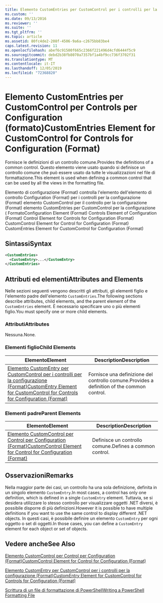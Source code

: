 ```yaml
---
title: Elemento CustomEntries per CustomControl per i controlli per la configurazione (Format) | Microsoft Docs
ms.custom: ''
ms.date: 09/13/2016
ms.reviewer: ''
ms.suite: ''
ms.tgt_pltfrm: ''
ms.topic: article
ms.assetid: 80fc4de2-208f-4506-9a6a-c2675bb83be4
caps.latest.revision: 11
ms.openlocfilehash: abef6c91500f665c2366f221496d4cfd6444f5c9
ms.sourcegitcommit: debd2b38fb8070a7357bf1a4bf9cc736f3702f31
ms.translationtype: MT
ms.contentlocale: it-IT
ms.lasthandoff: 12/05/2019
ms.locfileid: "72368820"
---
```

# <a name="customentries-element-for-customcontrol-for-controls-for-configuration-format"></a><span data-ttu-id="56a6e-102">Elemento CustomEntries per CustomControl per Controls per Configuration (formato)</span><span class="sxs-lookup"><span data-stu-id="56a6e-102">CustomEntries Element for CustomControl for Controls for Configuration (Format)</span></span>

<span data-ttu-id="56a6e-103">Fornisce le definizioni di un controllo comune.</span><span class="sxs-lookup"><span data-stu-id="56a6e-103">Provides the definitions of a common control.</span></span> <span data-ttu-id="56a6e-104">Questo elemento viene usato quando si definisce un controllo comune che può essere usato da tutte le visualizzazioni nel file di formattazione.</span><span class="sxs-lookup"><span data-stu-id="56a6e-104">This element is used when defining a common control that can be used by all the views in the formatting file.</span></span>

<span data-ttu-id="56a6e-105">Elemento di configurazione (Format) controlla l'elemento dell'elemento di controllo Configuration (Format) per i controlli per la configurazione (Format) elemento CustomControl per il controllo per la configurazione (Format) elemento CustomEntries per CustomControl per la configurazione ( Formato</span><span class="sxs-lookup"><span data-stu-id="56a6e-105">Configuration Element (Format) Controls Element of Configuration (Format) Control Element for Controls for Configuration (Format) CustomControl Element for Control for Configuration (Format) CustomEntries Element for CustomControl for Configuration (Format)</span></span>

## <a name="syntax"></a><span data-ttu-id="56a6e-106">Sintassi</span><span class="sxs-lookup"><span data-stu-id="56a6e-106">Syntax</span></span>

```xml
<CustomEntries>
  <CustomEntry>...</CustomEntry>
</CustomEntries>

```

## <a name="attributes-and-elements"></a><span data-ttu-id="56a6e-107">Attributi ed elementi</span><span class="sxs-lookup"><span data-stu-id="56a6e-107">Attributes and Elements</span></span>

<span data-ttu-id="56a6e-108">Nelle sezioni seguenti vengono descritti gli attributi, gli elementi figlio e l'elemento padre dell'elemento `CustomEntries`.</span><span class="sxs-lookup"><span data-stu-id="56a6e-108">The following sections describe attributes, child elements, and the parent element of the `CustomEntries` element.</span></span> <span data-ttu-id="56a6e-109">È necessario specificare uno o più elementi figlio.</span><span class="sxs-lookup"><span data-stu-id="56a6e-109">You must specify one or more child elements.</span></span>

### <a name="attributes"></a><span data-ttu-id="56a6e-110">Attributi</span><span class="sxs-lookup"><span data-stu-id="56a6e-110">Attributes</span></span>

<span data-ttu-id="56a6e-111">Nessuna.</span><span class="sxs-lookup"><span data-stu-id="56a6e-111">None.</span></span>

### <a name="child-elements"></a><span data-ttu-id="56a6e-112">Elementi figlio</span><span class="sxs-lookup"><span data-stu-id="56a6e-112">Child Elements</span></span>

|<span data-ttu-id="56a6e-113">Elemento</span><span class="sxs-lookup"><span data-stu-id="56a6e-113">Element</span></span>|<span data-ttu-id="56a6e-114">Description</span><span class="sxs-lookup"><span data-stu-id="56a6e-114">Description</span></span>|
|-------------|-----------------|
|[<span data-ttu-id="56a6e-115">Elemento CustomEntry per CustomControl per i controlli per la configurazione (Format)</span><span class="sxs-lookup"><span data-stu-id="56a6e-115">CustomEntry Element for CustomControl for Controls for Configuration (Format)</span></span>](./customentry-element-for-customcontrol-for-controls-for-configuration-format.md)|<span data-ttu-id="56a6e-116">Fornisce una definizione del controllo comune.</span><span class="sxs-lookup"><span data-stu-id="56a6e-116">Provides a definition of the common control.</span></span>|

### <a name="parent-elements"></a><span data-ttu-id="56a6e-117">Elementi padre</span><span class="sxs-lookup"><span data-stu-id="56a6e-117">Parent Elements</span></span>

|<span data-ttu-id="56a6e-118">Elemento</span><span class="sxs-lookup"><span data-stu-id="56a6e-118">Element</span></span>|<span data-ttu-id="56a6e-119">Description</span><span class="sxs-lookup"><span data-stu-id="56a6e-119">Description</span></span>|
|-------------|-----------------|
|[<span data-ttu-id="56a6e-120">Elemento CustomControl per Control per Configuration (Format)</span><span class="sxs-lookup"><span data-stu-id="56a6e-120">CustomControl Element for Control for Configuration (Format)</span></span>](./customcontrol-element-for-control-for-controls-for-configuration-format.md)|<span data-ttu-id="56a6e-121">Definisce un controllo comune.</span><span class="sxs-lookup"><span data-stu-id="56a6e-121">Defines a common control.</span></span>|

## <a name="remarks"></a><span data-ttu-id="56a6e-122">Osservazioni</span><span class="sxs-lookup"><span data-stu-id="56a6e-122">Remarks</span></span>

<span data-ttu-id="56a6e-123">Nella maggior parte dei casi, un controllo ha una sola definizione, definita in un singolo elemento `CustomEntry`.</span><span class="sxs-lookup"><span data-stu-id="56a6e-123">In most cases, a control has only one definition, which is defined in a single `CustomEntry` element.</span></span> <span data-ttu-id="56a6e-124">Tuttavia, se si desidera utilizzare lo stesso controllo per visualizzare oggetti .NET diversi, è possibile disporre di più definizioni.</span><span class="sxs-lookup"><span data-stu-id="56a6e-124">However it is possible to have multiple definitions if you want to use the same control to display different .NET objects.</span></span> <span data-ttu-id="56a6e-125">In questi casi, è possibile definire un elemento `CustomEntry` per ogni oggetto o set di oggetti.</span><span class="sxs-lookup"><span data-stu-id="56a6e-125">In those cases, you can define a `CustomEntry` element for each object or set of objects.</span></span>

## <a name="see-also"></a><span data-ttu-id="56a6e-126">Vedere anche</span><span class="sxs-lookup"><span data-stu-id="56a6e-126">See Also</span></span>

[<span data-ttu-id="56a6e-127">Elemento CustomControl per Control per Configuration (Format)</span><span class="sxs-lookup"><span data-stu-id="56a6e-127">CustomControl Element for Control for Configuration (Format)</span></span>](./customcontrol-element-for-control-for-controls-for-configuration-format.md)

[<span data-ttu-id="56a6e-128">Elemento CustomEntry per CustomControl per i controlli per la configurazione (Format)</span><span class="sxs-lookup"><span data-stu-id="56a6e-128">CustomEntry Element for CustomControl for Controls for Configuration (Format)</span></span>](./customentry-element-for-customcontrol-for-controls-for-configuration-format.md)

[<span data-ttu-id="56a6e-129">Scrittura di un file di formattazione di PowerShell</span><span class="sxs-lookup"><span data-stu-id="56a6e-129">Writing a PowerShell Formatting File</span></span>](./writing-a-powershell-formatting-file.md)
